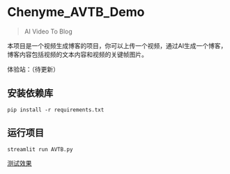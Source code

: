 # Chenyme_AVTB_Demo
> AI Video To Blog

本项目是一个视频生成博客的项目，你可以上传一个视频，通过AI生成一个博客，博客内容包括视频的文本内容和视频的关键帧图片。

体验站：（待更新）

## 安装依赖库

```
pip install -r requirements.txt
```

## 运行项目

```
streamlit run AVTB.py
```

[测试效果](https://github.com/Chenyme/Chenyme_AVTB_Demo/blob/main/output/test/output.md)

